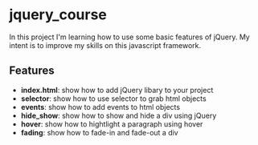 # jquery_course

In this project I'm learning how to use some basic features of jQuery. My intent is to improve my skills on this javascript framework.

## Features

- **index.html**: show how to add jQuery libary to your project
- **selector**: show how to use selector to grab html objects
- **events**: show how to add events to html objects
- **hide_show**: show how to show and hide a div using jQuery
- **hover**: show how to hightlight a paragraph using hover
- **fading**: show how to fade-in and fade-out a div 
